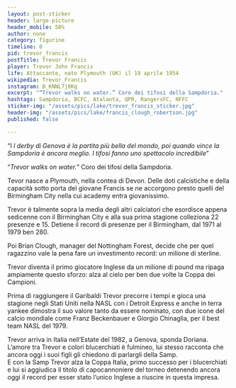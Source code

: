 ```yaml
---
layout: post-sticker
header: large-picture
header_mobile: 50%
author: none
category: figurine
timeline: 0
pid: trevor_francis
postTitle: Trevor Francis
player: Trevor John Francis
life: Attaccante, nato Plymouth (UK) il 19 aprile 1954
wikipedia: Trevor_Francis
instagram: B_KNNL7j0Kq
excerpt: "“Trevor walks on water.” Coro dei tifosi della Sampdoria."
hashtags: Sampdoria, BCFC, Atalanta, QPR, RangersFC, NFFC
sticker-img: "/assets/pics/lake/trevor_francis_sticker.jpg"
header-img: "/assets/pics/lake/francis_clough_robertson.jpg"
published: false

---
```

  
“I _l derby di Genova è la partita più bella del mondo, poi quando vince la Sampdoria è ancora meglio. I tifosi fanno uno spettacolo incredibile_”

“_Trevor walks on water._” Coro dei tifosi della Sampdoria.

Tevor nasce a Plymouth, nella contea di Devon. Delle doti calcistiche e della capacità sotto porta del giovane Francis se ne accorgono presto quelli del Birmingham City nella cui academy entra giovanissimo.

Trevor è talmente sopra la media degli altri calciatori che esordisce appena sedicenne con il Birminghan City e alla sua prima stagione colleziona 22 presenze e 15. Detiene il record di presenze per il Birmingham, dal 1971 al 1979 ben 280.

Poi Brian Clough, manager del Nottingham Forest, decide che per quel ragazzino vale la pena fare un investimento record: un milione di sterline. 

Trevor diventa il primo giocatore Inglese da un milione di pound ma ripaga ampiamente questo sforzo: alza al cielo per ben due volte la Coppa dei Campioni.

Prima di raggiungere il Garibaldi Trevor precorre i tempi e gioca una stagione negli Stati Uniti nella NASL con i Detroit Express e anche in terra yankee dimostra il suo valore tanto da essere nominato, con due icone del calcio mondiale come Franz Beckenbauer e Giorgio Chinaglia, per il best team NASL del 1979.

Trevor arriva in Italia nell’Estate del 1982, a Genova, sponda Doriana. L’amore tra Trevor e colori blucerchiati è fulmineo, lui stesso racconta che ancora oggi i suoi figli gli chiedono di parlargli della Samp.  
E con la Samp Trevor alza la Coppa Italia, primo successo per i blucerchiati e lui si aggiudica il titolo di capocannoniere del torneo detenendo ancora oggi il record per esser stato l’unico Inglese a riuscire in questa impresa.